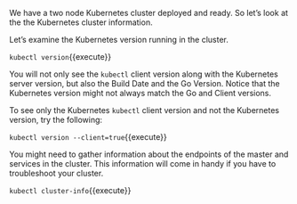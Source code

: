 We have a two node Kubernetes cluster deployed and ready. So let’s look at the the Kubernetes cluster information.

Let’s examine the Kubernetes version running in the cluster.

`kubectl version`{{execute}}

You will not only see the `kubectl` client version along with the Kubernetes server version, but also the Build Date and the Go Version. Notice that the Kubernetes version might not always match the Go and Client versions.

To see only the Kubernetes `kubectl` client version and not the Kubernetes version, try the following:

`kubectl version --client=true`{{execute}}


You might need to gather information about the endpoints of the master and services in the cluster. This information will come in handy if you have to troubleshoot your cluster.


`kubectl cluster-info`{{execute}}
